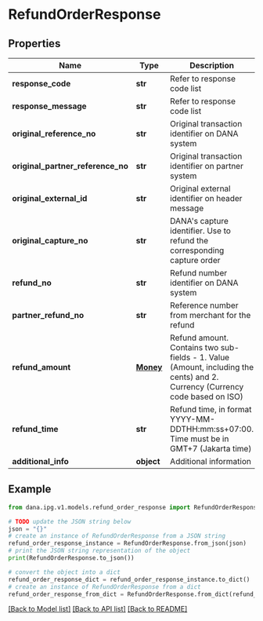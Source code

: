 # RefundOrderResponse


## Properties

Name | Type | Description | Notes
------------ | ------------- | ------------- | -------------
**response_code** | **str** | Refer to response code list | 
**response_message** | **str** | Refer to response code list | 
**original_reference_no** | **str** | Original transaction identifier on DANA system | [optional] 
**original_partner_reference_no** | **str** | Original transaction identifier on partner system | 
**original_external_id** | **str** | Original external identifier on header message | [optional] 
**original_capture_no** | **str** | DANA&#39;s capture identifier. Use to refund the corresponding capture order | [optional] 
**refund_no** | **str** | Refund number identifier on DANA system | [optional] 
**partner_refund_no** | **str** | Reference number from merchant for the refund | 
**refund_amount** | [**Money**](Money.md) | Refund amount. Contains two sub-fields - 1. Value (Amount, including the cents) and 2. Currency (Currency code based on ISO) | 
**refund_time** | **str** | Refund time, in format YYYY-MM-DDTHH:mm:ss+07:00. Time must be in GMT+7 (Jakarta time) | [optional] 
**additional_info** | **object** | Additional information | [optional] 

## Example

```python
from dana.ipg.v1.models.refund_order_response import RefundOrderResponse

# TODO update the JSON string below
json = "{}"
# create an instance of RefundOrderResponse from a JSON string
refund_order_response_instance = RefundOrderResponse.from_json(json)
# print the JSON string representation of the object
print(RefundOrderResponse.to_json())

# convert the object into a dict
refund_order_response_dict = refund_order_response_instance.to_dict()
# create an instance of RefundOrderResponse from a dict
refund_order_response_from_dict = RefundOrderResponse.from_dict(refund_order_response_dict)
```
[[Back to Model list]](../README.md#documentation-for-models) [[Back to API list]](../README.md#documentation-for-api-endpoints) [[Back to README]](../README.md)


